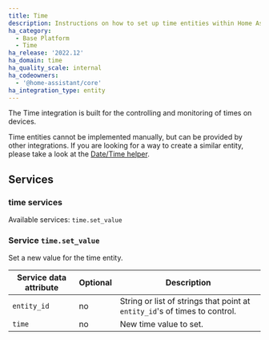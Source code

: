 ```yaml
---
title: Time
description: Instructions on how to set up time entities within Home Assistant.
ha_category:
  - Base Platform
  - Time
ha_release: '2022.12'
ha_domain: time
ha_quality_scale: internal
ha_codeowners:
  - '@home-assistant/core'
ha_integration_type: entity
---
```


The Time integration is built for the controlling and monitoring of times on devices.

Time entities cannot be implemented manually, but can be provided by other integrations. If you are looking for a way to create a similar entity, please take a look at the [Date/Time helper](/integrations/input_datetime).

## Services

### time services

Available services: `time.set_value`

### Service `time.set_value`

Set a new value for the time entity.

| Service data attribute | Optional | Description |
| ---------------------- | -------- | ----------- |
| `entity_id` | no | String or list of strings that point at `entity_id`'s of times to control.
| `time` | no | New time value to set.
